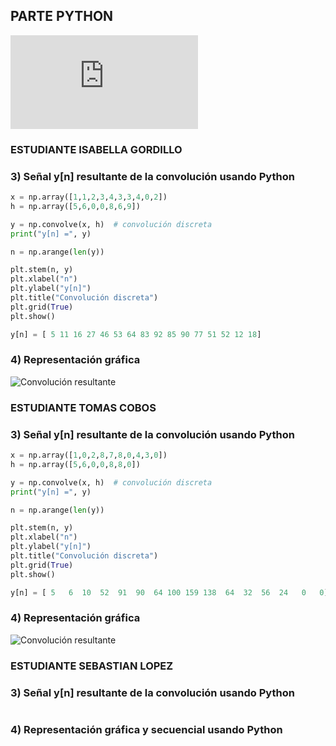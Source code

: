 PARTE PYTHON
---------------
![Diagramas de flujo](https://github.com/TomasCobos-rgb/INFORME-2-LAB-SE-ALES-/blob/main/PARTE%20A.2/Diagramas%20de%20flujo/.md#diagramas-de-flujo)
### ESTUDIANTE ISABELLA GORDILLO
### 3) Señal y[n] resultante de la convolución usando Python

```python
x = np.array([1,1,2,3,4,3,3,4,0,2])
h = np.array([5,6,0,0,8,6,9])

y = np.convolve(x, h)  # convolución discreta
print("y[n] =", y)

n = np.arange(len(y))

plt.stem(n, y)
plt.xlabel("n")
plt.ylabel("y[n]")
plt.title("Convolución discreta")
plt.grid(True)
plt.show()
```
```python
y[n] = [ 5 11 16 27 46 53 64 83 92 85 90 77 51 52 12 18]
```
### 4) Representación gráfica 

![Convolución resultante](https://github.com/TomasCobos-rgb/INFORME-2-LAB-SE-ALES-/blob/main/Im%C3%A1genes%20Parte%20A/concolucion%20isa.png?raw=true)

### ESTUDIANTE TOMAS COBOS
### 3) Señal y[n] resultante de la convolución usando Python

```python
x = np.array([1,0,2,8,7,8,0,4,3,0])
h = np.array([5,6,0,0,8,8,0])

y = np.convolve(x, h)  # convolución discreta
print("y[n] =", y)

n = np.arange(len(y))

plt.stem(n, y)
plt.xlabel("n")
plt.ylabel("y[n]")
plt.title("Convolución discreta")
plt.grid(True)
plt.show()
```
```python
y[n] = [ 5   6  10  52  91  90  64 100 159 138  64  32  56  24   0   0]
```
### 4) Representación gráfica 

![Convolución resultante](https://github.com/TomasCobos-rgb/INFORME-2-LAB-SE-ALES-/blob/main/Im%C3%A1genes%20Parte%20A/CONVOLUCION%20GRAFICA%20TOMAS.png?raw=true)

### ESTUDIANTE SEBASTIAN LOPEZ
### 3) Señal y[n] resultante de la convolución usando Python
```python

```
### 4) Representación gráfica y secuencial usando Python

